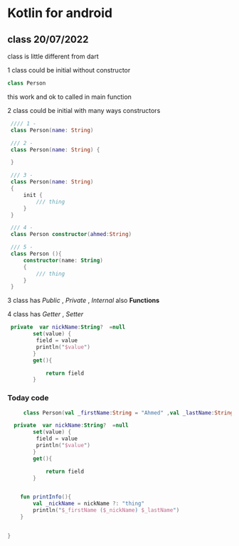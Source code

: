 # Kotlin for android

## class 20/07/2022

class is little different from dart

1 class could be initial without constructor
  
   ```kotlin
   class Person

   ```

this work and ok to called in main function

2 class could be initial with many ways constructors

   ```kotlin
    //// 1 - 
    class Person(name: String)

    /// 2 - 
    class Person(name: String) {

    }

    /// 3 -
    class Person(name: String)
    {
        init {
            /// thing
        }
    }

    /// 4 -
    class Person constructor(ahmed:String)

    /// 5 -
    class Person (){
        constructor(name: String)
        {
            /// thing
        }
    } 

   
   ```

3 class has _Public_ , _Private_ , _Internal_
    also **Functions**

4 class has _Getter_ , _Setter_

``` kotlin
 private  var nickName:String?  =null
        set(value) {
         field = value
         println("$value")
        }
        get(){

            return field
        }
```

### Today code

``` kotlin
     class Person(val _firstName:String = "Ahmed" ,val _lastName:String = "Elsayed"){

  private  var nickName:String?  =null
        set(value) {
         field = value
         println("$value")
        }
        get(){

            return field
        }


    fun printInfo(){
        val _nickName = nickName ?: "thing"
        println("$_firstName ($_nickName) $_lastName")
    }


}



```
